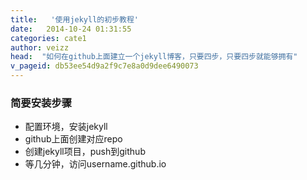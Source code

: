 ```yaml
---
title:   '使用jekyll的初步教程'
date:   2014-10-24 01:31:55
categories: cate1
author: veizz
head:  "如何在github上面建立一个jekyll博客，只要四步，只要四步就能够拥有"
v_pageid: db53ee54d9a2f9c7e8a0d9dee6490073
---
```


### 简要安装步骤
* 配置环境，安装jekyll
* github上面创建对应repo
* 创建jekyll项目，push到github
* 等几分钟，访问username.github.io
